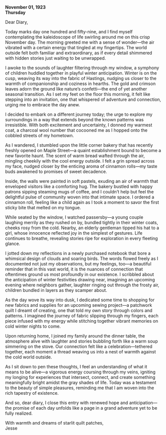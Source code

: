 
**November 01, 1923**  
**Thursday**  

Dear Diary,

Today marks day one hundred and fifty-nine, and I find myself contemplating the kaleidoscope of life swirling around me on this crisp November day. The morning greeted me with a sense of wonder—the air vibrated with a certain energy that tingled at my fingertips. The world outside felt both familiar and extraordinary, as if every detail shimmered with hidden stories just waiting to be unwrapped.

I awoke to the sounds of laughter filtering through my window, a symphony of children huddled together in playful winter anticipation. Winter is on the cusp, weaving its way into the fabric of Hastings, nudging us closer to the warmth of companionship and coziness in hearths. The gold and crimson leaves adorn the ground like nature’s confetti—the end of yet another seasonal transition. As I set my feet on the floor this morning, it felt like stepping into an invitation, one that whispered of adventure and connection, urging me to embrace the day anew.

I decided to embark on a different journey today; the urge to explore my surroundings in a way that extends beyond the known patterns was irresistible. With both excitement and uncertainty, I donned my warmest coat, a charcoal wool number that cocooned me as I hopped onto the cobbled streets of my hometown.

As I wandered, I stumbled upon the little corner bakery that has recently freshly opened on Maple Street—a quaint establishment bound to become a new favorite haunt. The scent of warm bread wafted through the air, mingling cheekily with the cool energy outside. I felt a grin spread across my face, nudged closer by the enticing aroma of cinnamon rolls—my taste buds awakened to promises of sweet decadence. 

Inside, the walls were painted in soft pastels, exuding an air of warmth that enveloped visitors like a comforting hug. The bakery bustled with happy patrons sipping steaming mugs of coffee, and I couldn’t help but feel the delightful pulse of community woven into that intimate space. I ordered a cinnamon roll, feeling like a child again as I took a moment to savor the first sticky bite that melted on my tongue. 

While seated by the window, I watched passersby—a young couple laughing merrily as they rushed on by, bundled tightly in their winter coats, cheeks rosy from the cold. Nearby, an elderly gentleman tipped his hat to a girl, whose innocence reflected joy in the simplest of gestures. Life continues to breathe, revealing stories ripe for exploration in every fleeting glance.

I jotted down my reflections in a newly purchased notebook that bore a whimsical design of clouds and soaring birds. The words flowed freely as I documented not just my observations, but my feelings, too—a beautiful reminder that in this vast world, it is the nuances of connection that oftentimes ground us most profoundly in our existence. I scribbled about the anticipation of winter festivities drawing near, imagining an upcoming evening where neighbors gather, laughter ringing out through the frosty air, children bundled in layers as they scamper about. 

As the day wove its way into dusk, I dedicated some time to shopping for new fabrics and supplies for an upcoming sewing project—a patchwork quilt I dreamt of creating, one that told my own story through colors and patterns. I imagined the journey of fabric slipping through my fingers, each piece infused with my energy while stitching together vibrant memories on cold winter nights to come. 

Upon returning home, I joined my family around the dinner table, the atmosphere alive with laughter and stories bubbling forth like a warm soup simmering on the stove. Our connection felt like a celebration—tethered together, each moment a thread weaving us into a nest of warmth against the cold world outside. 

As I sit down to pen these thoughts, I feel an understanding of what it means to be alive—a vigorous energy coursing through my veins, igniting my longing for experiences that intersect, connect, and create something meaningfully bright amidst the gray shades of life. Today was a testament to the beauty of simple pleasures, reminding me that I am woven into the rich tapestry of existence.

And so, dear diary, I close this entry with renewed hope and anticipation—the promise of each day unfolds like a page in a grand adventure yet to be fully realized.

With warmth and dreams of starlit quilt patches,  
Jesse
